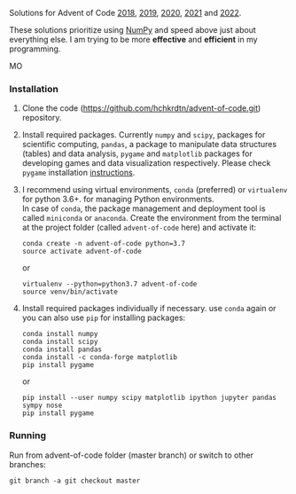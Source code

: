 Solutions for Advent of Code [2018](https://adventofcode.com/2018), [2019](https://adventofcode.com/2019), [2020](https://adventofcode.com/2020), [2021](https://adventofcode.com/2021) and [2022](https://adventofcode.com/2022).

These solutions prioritize using [NumPy](http://cs231n.github.io/python-numpy-tutorial/) and speed above just about everything else. I am trying to be more **effective** and **efficient** in my programming.

MO

### Installation

1. Clone the code (https://github.com/hchkrdtn/advent-of-code.git) repository.
2. Install required packages. Currently `numpy` and `scipy`, packages for scientific computing, `pandas`, 
a package to manipulate data structures (tables) and data analysis, `pygame` and `matplotlib` packages 
for developing games and data visualization respectively. Please check `pygame` installation [instructions](https://www.pygame.org/wiki/GettingStarted).
3. I recommend using virtual environments, `conda` (preferred) or `virtualenv` for python 3.6+. 
for managing Python environments.  
In case of `conda`, the package management and deployment tool 
is called `miniconda` or `anaconda`. Create the environment from the terminal at the project 
folder (called `advent-of-code` here) and activate it:

   ```
   conda create -n advent-of-code python=3.7
   source activate advent-of-code
   ```
   or  
   ```
   virtualenv --python=python3.7 advent-of-code
   source venv/bin/activate
   ```
   
4. Install required packages individually if necessary. use `conda` again or  
you can also use `pip` for installing packages:

   ```
   conda install numpy
   conda install scipy
   conda install pandas
   conda install -c conda-forge matplotlib
   pip install pygame
   ```
   or
    ```
   pip install --user numpy scipy matplotlib ipython jupyter pandas sympy nose
   pip install pygame
   ```

### Running

Run from advent-of-code folder (master branch) or switch to other branches: 

`git branch -a git checkout master`
